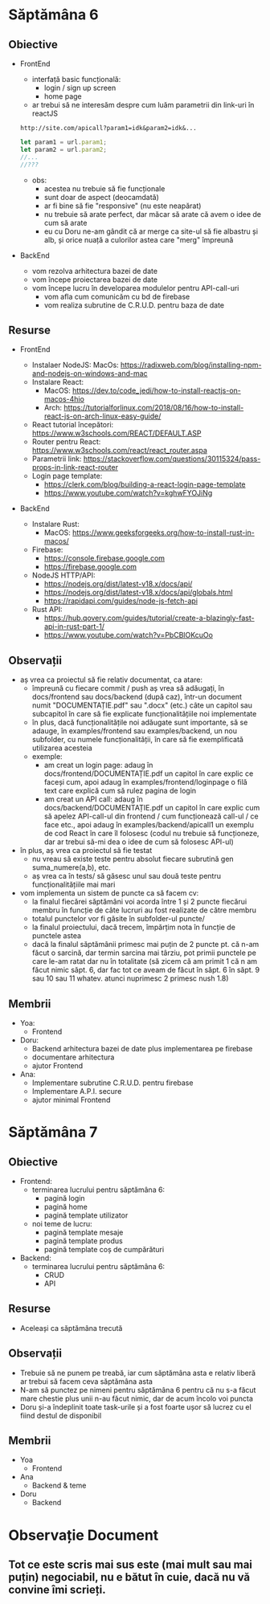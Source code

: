# Săptămâna 6 

## Obiective
 - FrontEnd
    - interfață basic funcțională:
        - login / sign up screen
        - home page
    - ar trebui să ne interesăm despre cum luăm
    parametrii din link-uri în reactJS
    ```
    http://site.com/apicall?param1=idk&param2=idk&...
    ```
    ```js
    let param1 = url.param1;
    let param2 = url.param2;
    //...
    //???
    ```
    - obs:
        - acestea nu trebuie să fie funcționale
        - sunt doar de aspect (deocamdată)
        - ar fi bine să fie "responsive" (nu este neapărat)
        - nu trebuie să arate perfect, dar
        măcar să arate că avem o idee de cum să arate
        - eu cu Doru ne-am gândit că ar merge ca site-ul
        să fie albastru și alb, și orice nuață a culorilor
        astea care "merg" împreună
    
 - BackEnd
    - vom rezolva arhitectura bazei de date
    - vom începe proiectarea bazei de date
    - vom începe lucru în developarea modulelor
    pentru API-call-uri
        - vom afla cum comunicăm cu bd de firebase
        - vom realiza subrutine de C.R.U.D. pentru
        baza de date

## Resurse
 - FrontEnd
    - Instalaer NodeJS:
        MacOs: https://radixweb.com/blog/installing-npm-and-nodejs-on-windows-and-mac
    - Instalare React:
        - MacOS: https://dev.to/code_jedi/how-to-install-reactjs-on-macos-4hio
        - Arch: https://tutorialforlinux.com/2018/08/16/how-to-install-react-js-on-arch-linux-easy-guide/
    - React tutorial începători: https://www.w3schools.com/REACT/DEFAULT.ASP
    - Router pentru React: https://www.w3schools.com/react/react_router.aspa
    - Parametrii link: https://stackoverflow.com/questions/30115324/pass-props-in-link-react-router
    - Login page template:
        - https://clerk.com/blog/building-a-react-login-page-template
        - https://www.youtube.com/watch?v=kghwFYOJiNg

 - BackEnd
    - Instalare Rust:
        - MacOS: https://www.geeksforgeeks.org/how-to-install-rust-in-macos/
    - Firebase: 
        - https://console.firebase.google.com
        - https://firebase.google.com
    - NodeJS HTTP/API:
        - https://nodejs.org/dist/latest-v18.x/docs/api/
        - https://nodejs.org/dist/latest-v18.x/docs/api/globals.html
        - https://rapidapi.com/guides/node-js-fetch-api
    - Rust API:
        - https://hub.qovery.com/guides/tutorial/create-a-blazingly-fast-api-in-rust-part-1/
        - https://www.youtube.com/watch?v=PbCBlOKcuOo

## Observații
 - aș vrea ca proiectul să fie relativ documentat, ca atare:
    - împreună cu fiecare commit / push aș vrea să adăugați, în docs/frontend sau docs/backend (după caz), într-un document numit "DOCUMENTAȚIE.pdf" sau ".docx" (etc.) câte un capitol sau subcapitol în care să fie explicate funcționalitățiile noi implementate
    - în plus, dacă funcționalitățile noi adăugate sunt importante, să se adauge, în examples/frontend sau examples/backend, un nou subfolder, cu numele funcționalității, în care să fie exemplificată utilizarea acesteia
    - exemple:
        - am creat un login page: adaug în docs/frontend/DOCUMENTAȚIE.pdf un capitol în care explic ce faceși cum, apoi adaug în examples/frontend/loginpage o filă text care explică cum să rulez pagina de login
        - am creat un API call: adaug în docs/backend/DOCUMENTAȚIE.pdf un capitol în care explic cum să apelez API-call-ul din frontend / cum funcționează call-ul / ce face etc., apoi adaug în examples/backend/apicall1 un exemplu de cod React în care îl folosesc (codul nu trebuie să funcționeze, dar ar trebui să-mi dea o idee de cum să folosesc API-ul)
 - în plus, aș vrea ca proiectul să fie testat
    - nu vreau să existe teste pentru absolut fiecare subrutină gen suma_numere(a,b), etc.
    - aș vrea ca în tests/ să găsesc unul sau două teste pentru funcționalitățiile mai mari
 - vom implementa un sistem de puncte ca să facem cv:
    - la finalul fiecărei săptămâni voi acorda între 1 și 2 puncte fiecărui membru în funcție de câte
    lucruri au fost realizate de către membru
    - totalul punctelor vor fi găsite în subfolder-ul puncte/
    - la finalul proiectului, dacă trecem, împărțim nota în funcție de punctele astea
    - dacă la finalul săptămânii primesc mai puțin de 2 puncte pt. că n-am făcut o sarcină, dar termin sarcina mai târziu, pot primii punctele pe care le-am ratat dar nu în totalitate (să zicem că am primit 1 că n am făcut nimic săpt. 6, dar fac tot ce aveam de făcut în săpt. 6 în săpt. 9 sau 10 sau 11 whatev. atunci nuprimesc 2 primesc nush 1.8)

## Membrii

 - Yoa: 
    - Frontend
 - Doru:
    - Backend arhitectura bazei de date plus implementarea pe firebase
    - documentare arhitectura
    - ajutor Frontend
 - Ana:
    - Implementare subrutine C.R.U.D. pentru firebase
    - Implementare A.P.I. secure
    - ajutor minimal Frontend

# Săptămâna 7

## Obiective 

 - Frontend:
    - terminarea lucrului pentru săptămâna 6:
        - pagină login
        - pagină home
        - pagină template utilizator
    - noi teme de lucru:
        - pagină template mesaje
        - pagină template produs
        - pagină template coș de cumpărături
 - Backend:
    - terminarea lucrului pentru săptămâna 6:
        - CRUD
        - API

## Resurse
 - Aceleași ca săptămâna trecută

## Observații
 - Trebuie să ne punem pe treabă, iar cum săptămâna asta e relativ liberă ar trebui să facem ceva săptămâna asta
 - N-am să punctez pe nimeni pentru săptămâna 6 pentru că nu s-a făcut mare chestie plus unii n-au făcut nimic, dar de acum încolo voi puncta
 - Doru și-a îndeplinit toate task-urile și a fost foarte ușor să lucrez cu el fiind destul de disponibil

## Membrii
 - Yoa
    - Frontend
 - Ana 
    - Backend & teme
 - Doru
    - Backend

# Observație Document
<h2> Tot ce este scris mai sus este (mai mult sau mai puțin) negociabil, nu e bătut în cuie, dacă nu vă convine îmi scrieți.<h2>

